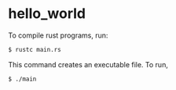 # hello_world

To compile rust programs, run:

```sh
$ rustc main.rs
```

This command creates an executable file. To run,

```sh
$ ./main
```
